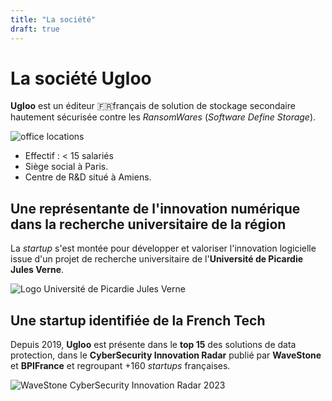 ```yaml
---
title: "La société"
draft: true
---
```


# La société Ugloo

**Ugloo** est un éditeur 🇫🇷français de solution de stockage secondaire hautement sécurisée contre les _RansomWares_ (_Software Define Storage_). 

<!-- TODO: réduire la taille de l'image -->
![office locations](images/offices.png)

* Effectif : < 15 salariés
* Siège social à Paris.  
* Centre de R&D situé à Amiens.

## Une représentante de l'innovation numérique dans la recherche universitaire de la région

La *startup* s'est montée pour développer et valoriser l'innovation logicielle issue d'un projet de recherche universitaire de l'**Université de Picardie Jules Verne**.

<!-- TODO: réduire la taille de l'image -->
<!-- TODO: centrer l'image -->
![Logo Université de Picardie Jules Verne](images/Universite_de_Picardie_logo.svg)

## Une startup identifiée de la French Tech

Depuis 2019, **Ugloo** est présente dans le **top 15** des solutions de data protection, dans le **CyberSecurity Innovation Radar** publié par **WaveStone** et **BPIFrance** et regroupant +160 _startups_ françaises.

![WaveStone CyberSecurity Innovation Radar 2023](images/wavestone-innovation-radar-2023.png)

